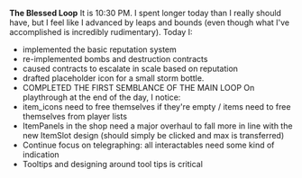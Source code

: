 **The Blessed Loop**
It is 10:30 PM. I spent longer today than I really should have, but I feel like I advanced by leaps and bounds (even though what I've accomplished is incredibly rudimentary). Today I:
- implemented the basic reputation system
- re-implemented bombs and destruction contracts
- caused contracts to escalate in scale based on reputation
- drafted placeholder icon for a small storm bottle.
- COMPLETED THE FIRST SEMBLANCE OF THE MAIN LOOP
On playthrough at the end of the day, I notice:
- item_icons need to free themselves if they're empty / items need to free themselves from player lists
- ItemPanels in the shop need a major overhaul to fall more in line with the new ItemSlot design (should simply be clicked and max is transferred)
- Continue focus on telegraphing: all interactables need some kind of indication 
- Tooltips and designing around tool tips is critical
